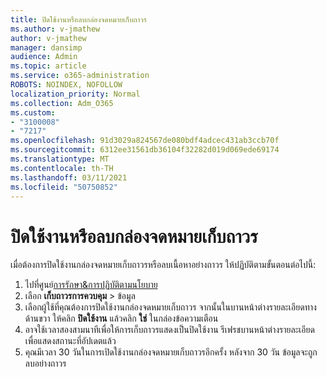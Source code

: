 ```yaml
---
title: ปิดใช้งานหรือลบกล่องจดหมายเก็บถาวร
ms.author: v-jmathew
author: v-jmathew
manager: dansimp
audience: Admin
ms.topic: article
ms.service: o365-administration
ROBOTS: NOINDEX, NOFOLLOW
localization_priority: Normal
ms.collection: Adm_O365
ms.custom:
- "3100008"
- "7217"
ms.openlocfilehash: 91d3029a824567de080bdf4adcec431ab3ccb70f
ms.sourcegitcommit: 6312ee31561db36104f32282d019d069ede69174
ms.translationtype: MT
ms.contentlocale: th-TH
ms.lasthandoff: 03/11/2021
ms.locfileid: "50750852"
---
```

# <a name="disable-or-delete-an-archive-mailbox"></a>ปิดใช้งานหรือลบกล่องจดหมายเก็บถาวร

เมื่อต้องการปิดใช้งานกล่องจดหมายเก็บถาวรหรือลบเนื้อหาอย่างถาวร ให้ปฏิบัติตามขั้นตอนต่อไปนี้:

1. ไปที่ศูนย์[การรักษา&การปฏิบัติตามนโยบาย]( https://go.microsoft.com/fwlink/p/?linkid=2077143)
2. เลือก **เก็บถาวรการควบคุม**  >  ข้อมูล
3. เลือกผู้ใช้ที่คุณต้องการปิดใช้งานกล่องจดหมายเก็บถาวร จากนั้นในบานหน้าต่างรายละเอียดทางด้านขวา ให้คลิก **ปิดใช้งาน** แล้วคลิก **ใช่** ในกล่องข้อความเตือน
4. อาจใช้เวลาสองสามนาทีเพื่อให้การเก็บถาวรแสดงเป็นปิดใช้งาน รีเฟรชบานหน้าต่างรายละเอียดเพื่อแสดงสถานะที่อัปเดตแล้ว
5. คุณมีเวลา 30 วันในการเปิดใช้งานกล่องจดหมายเก็บถาวรอีกครั้ง หลังจาก 30 วัน ข้อมูลจะถูกลบอย่างถาวร
